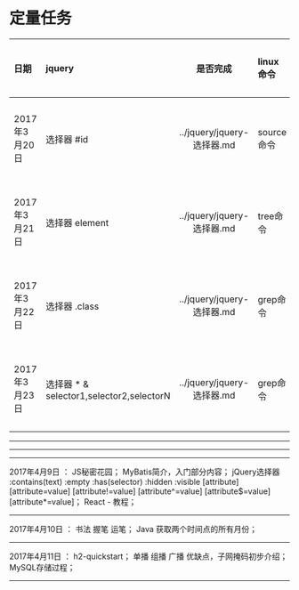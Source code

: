 

# 定量任务


| 日期  | jquery | 是否完成  |  linux命令 | 是否完成   | 设计模式 | 是否完成   |   非限定  | 是否完成   | 
| :--  | :-- | :--: | :-- | :--: | :-- | :--: | :-- | :--: |
| 2017年3月20日 |  选择器 #id        |  ../jquery/jquery-选择器.md        |   source命令 |   ../linux/Linux - source 命令.md    |  单一职责原则    |  ../design-patterns/六大原则.md   |   初始化与清理   |        |
| 2017年3月21日 |  选择器 element        |  ../jquery/jquery-选择器.md        |  tree命令   |   ../linux/Linux - tree 命令.md     | 开闭原则    |     |  初始化与清理    |        |
| 2017年3月22日 |  选择器 .class        |     ../jquery/jquery-选择器.md     |  grep命令   |   ../linux/Linux - grep 命令.md     | 开闭原则    |   ../design-patterns/六大原则.md    |  初始化与清理    |  √   |
| 2017年3月23日 |  选择器 * & selector1,selector2,selectorN       |     ../jquery/jquery-选择器.md     |  grep命令   |   ../linux/Linux - grep 命令.md     |     |       |  访问权限控制    |     |

---
---
---

2017年4月9日 ：
JS秘密花园；
MyBatis简介，入门部分内容；
jQuery选择器 :contains(text)  :empty :has(selector) :hidden :visible  [attribute]  [attribute=value] [attribute!=value] [attribute^=value] [attribute$=value] [attribute*=value]；
React - 教程；

---

2017年4月10日 ：
书法 握笔 运笔；
Java 获取两个时间点的所有月份；

---

2017年4月11日 ：
h2-quickstart；
单播 组播 广播 优缺点，子网掩码初步介绍；
MySQL存储过程；

---
